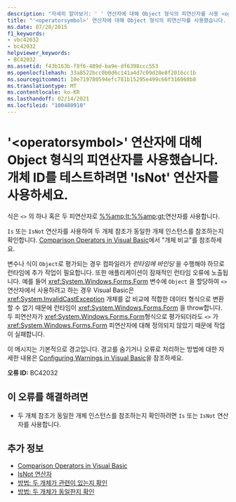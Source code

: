 ```yaml
---
description: "자세히 알아보기: ' ' 연산자에 대해 Object 형식의 피연산자를 사용 <operatorsymbol> 합니다. 개체 id를 테스트 하려면 ' IsNot ' 연산자를 사용 하십시오."
title: "'<operatorsymbol>' 연산자에 대해 Object 형식의 피연산자를 사용했습니다. 개체 ID를 테스트하려면 'IsNot' 연산자를 사용하세요."
ms.date: 07/20/2015
f1_keywords:
- vbc42032
- bc42032
helpviewer_keywords:
- BC42032
ms.assetid: f43b163b-f8f6-489d-ba9e-df6398ccc553
ms.openlocfilehash: 33a8522bcc0b0d6c141a4d7c09d20e8f2016cc1b
ms.sourcegitcommit: 10e719780594efc781b15295e499c66f316068b8
ms.translationtype: MT
ms.contentlocale: ko-KR
ms.lasthandoff: 02/14/2021
ms.locfileid: "100480910"
---
```

# <a name="operands-of-type-object-used-for-operator-operatorsymbol-use-the-isnot-operator-to-test-object-identity"></a>'\<operatorsymbol>' 연산자에 대해 Object 형식의 피연산자를 사용했습니다. 개체 ID를 테스트하려면 'IsNot' 연산자를 사용하세요.

식은 `<>` 의 하나 혹은 두 피연산자로 [%%amp;lt;%%amp;gt;](../language-reference/data-types/object-data-type.md)연산자를 사용합니다.  
  
 `Is` 또는 `IsNot` 연산자를 사용하여 두 개체 참조가 동일한 개체 인스턴스를 참조하는지 확인합니다. [Comparison Operators in Visual Basic](../programming-guide/language-features/operators-and-expressions/comparison-operators.md)에서 "개체 비교"를 참조하세요.  
  
 변수나 식이 `Object`로 평가되는 경우 컴파일러가 *런타임에 바인딩* 을 수행해야 하므로 런타임에 추가 작업이 필요합니다. 또한 애플리케이션이 잠재적인 런타임 오류에 노출됩니다. 예를 들어 <xref:System.Windows.Forms.Form> 변수에 `Object` 을 할당하여 `<>` 연산자에서 사용하려고 하는 경우 Visual Basic은 <xref:System.InvalidCastException> 개체를 값 비교에 적합한 데이터 형식으로 변환할 수 없기 때문에 런타임이 <xref:System.Windows.Forms.Form> 을 throw합니다. 두 피연산자가 <xref:System.Windows.Forms.Form>형식으로 평가되더라도 `<>` 가 <xref:System.Windows.Forms.Form> 피연산자에 대해 정의되지 않았기 때문에 작업이 실패합니다.  
  
 이 메시지는 기본적으로 경고입니다. 경고를 숨기거나 오류로 처리하는 방법에 대한 자세한 내용은 [Configuring Warnings in Visual Basic](/visualstudio/ide/configuring-warnings-in-visual-basic)을 참조하세요.  
  
 **오류 ID:** BC42032  
  
## <a name="to-correct-this-error"></a>이 오류를 해결하려면  
  
- 두 개체 참조가 동일한 개체 인스턴스를 참조하는지 확인하려면 `Is` 또는 `IsNot` 연산자를 사용합니다.  
  
## <a name="see-also"></a>추가 정보

- [Comparison Operators in Visual Basic](../programming-guide/language-features/operators-and-expressions/comparison-operators.md)
- [IsNot 연산자](../language-reference/operators/isnot-operator.md)
- [방법: 두 개체가 관련이 있는지 확인](../programming-guide/language-features/variables/how-to-determine-whether-two-objects-are-related.md)
- [방법: 두 개체가 동일한지 확인](../programming-guide/language-features/variables/how-to-determine-whether-two-objects-are-identical.md)
